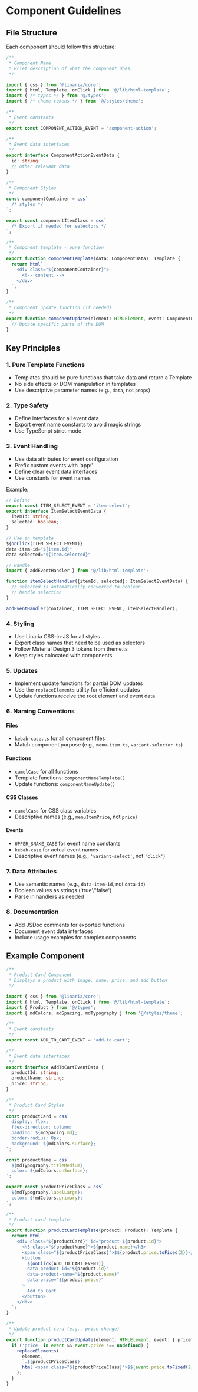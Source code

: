 # Component Guidelines

## File Structure

Each component should follow this structure:

```typescript
/**
 * Component Name
 * Brief description of what the component does
 */

import { css } from '@linaria/core';
import { html, Template, onClick } from '@/lib/html-template';
import { /* types */ } from '@/types';
import { /* theme tokens */ } from '@/styles/theme';

/**
 * Event constants
 */
export const COMPONENT_ACTION_EVENT = 'component-action';

/**
 * Event data interfaces
 */
export interface ComponentActionEventData {
  id: string;
  // other relevant data
}

/**
 * Component Styles
 */
const componentContainer = css`
  /* styles */
`;

export const componentItemClass = css`
  /* Export if needed for selectors */
`;

/**
 * Component template - pure function
 */
export function componentTemplate(data: ComponentData): Template {
  return html`
    <div class="${componentContainer}">
      <!-- content -->
    </div>
  `;
}

/**
 * Component update function (if needed)
 */
export function componentUpdate(element: HTMLElement, event: ComponentEvent): void {
  // Update specific parts of the DOM
}
```

## Key Principles

### 1. Pure Template Functions
- Templates should be pure functions that take data and return a Template
- No side effects or DOM manipulation in templates
- Use descriptive parameter names (e.g., `data`, not `props`)

### 2. Type Safety
- Define interfaces for all event data
- Export event name constants to avoid magic strings
- Use TypeScript strict mode

### 3. Event Handling
- Use data attributes for event configuration
- Prefix custom events with 'app:'
- Define clear event data interfaces
- Use constants for event names

Example:
```typescript
// Define
export const ITEM_SELECT_EVENT = 'item-select';
export interface ItemSelectEventData {
  itemId: string;
  selected: boolean;
}

// Use in template
${onClick(ITEM_SELECT_EVENT)}
data-item-id="${item.id}"
data-selected="${item.selected}"

// Handle
import { addEventHandler } from '@/lib/html-template';

function itemSelectHandler({itemId, selected}: ItemSelectEventData) {
  // selected is automatically converted to boolean
  // handle selection
}

addEventHandler(container, ITEM_SELECT_EVENT, itemSelectHandler);
```

### 4. Styling
- Use Linaria CSS-in-JS for all styles
- Export class names that need to be used as selectors
- Follow Material Design 3 tokens from theme.ts
- Keep styles colocated with components

### 5. Updates
- Implement update functions for partial DOM updates
- Use the `replaceElements` utility for efficient updates
- Update functions receive the root element and event data

### 6. Naming Conventions

#### Files
- `kebab-case.ts` for all component files
- Match component purpose (e.g., `menu-item.ts`, `variant-selector.ts`)

#### Functions
- `camelCase` for all functions
- Template functions: `componentNameTemplate()`
- Update functions: `componentNameUpdate()`

#### CSS Classes
- `camelCase` for CSS class variables
- Descriptive names (e.g., `menuItemPrice`, not `price`)

#### Events
- `UPPER_SNAKE_CASE` for event name constants
- `kebab-case` for actual event names
- Descriptive event names (e.g., `'variant-select'`, not `'click'`)

### 7. Data Attributes
- Use semantic names (e.g., `data-item-id`, not `data-id`)
- Boolean values as strings ('true'/'false')
- Parse in handlers as needed

### 8. Documentation
- Add JSDoc comments for exported functions
- Document event data interfaces
- Include usage examples for complex components

## Example Component

```typescript
/**
 * Product Card Component
 * Displays a product with image, name, price, and add button
 */

import { css } from '@linaria/core';
import { html, Template, onClick } from '@/lib/html-template';
import { Product } from '@/types';
import { mdColors, mdSpacing, mdTypography } from '@/styles/theme';

/**
 * Event constants
 */
export const ADD_TO_CART_EVENT = 'add-to-cart';

/**
 * Event data interfaces
 */
export interface AddToCartEventData {
  productId: string;
  productName: string;
  price: string;
}

/**
 * Product Card Styles
 */
const productCard = css`
  display: flex;
  flex-direction: column;
  padding: ${mdSpacing.md};
  border-radius: 8px;
  background: ${mdColors.surface};
`;

const productName = css`
  ${mdTypography.titleMedium};
  color: ${mdColors.onSurface};
`;

export const productPriceClass = css`
  ${mdTypography.labelLarge};
  color: ${mdColors.primary};
`;

/**
 * Product card template
 */
export function productCardTemplate(product: Product): Template {
  return html`
    <div class="${productCard}" id="product-${product.id}">
      <h3 class="${productName}">${product.name}</h3>
      <span class="${productPriceClass}">$${product.price.toFixed(2)}</span>
      <button
        ${onClick(ADD_TO_CART_EVENT)}
        data-product-id="${product.id}"
        data-product-name="${product.name}"
        data-price="${product.price}"
      >
        Add to Cart
      </button>
    </div>
  `;
}

/**
 * Update product card (e.g., price change)
 */
export function productCardUpdate(element: HTMLElement, event: { price?: number }): void {
  if ('price' in event && event.price !== undefined) {
    replaceElements(
      element,
      `.${productPriceClass}`,
      html`<span class="${productPriceClass}">$${event.price.toFixed(2)}</span>`
    );
  }
}
```